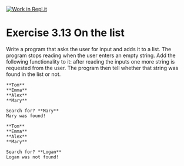 [![Work in Repl.it](https://classroom.github.com/assets/work-in-replit-14baed9a392b3a25080506f3b7b6d57f295ec2978f6f33ec97e36a161684cbe9.svg)](https://classroom.github.com/online_ide?assignment_repo_id=4786030&assignment_repo_type=AssignmentRepo)
# Exercise 3.13 On the list

Write a program that asks the user for input and adds it to a list. The program stops reading when the user enters an empty string. Add the following functionality to it: after reading the inputs one more string is requested from the user. The program then tell whether that string was found in the list or not.

```plaintext
**Tom**
**Emma**
**Alex**
**Mary**

Search for? **Mary**
Mary was found!
```

```plaintext
**Tom**
**Emma**
**Alex**
**Mary**

Search for? **Logan**
Logan was not found!
```
